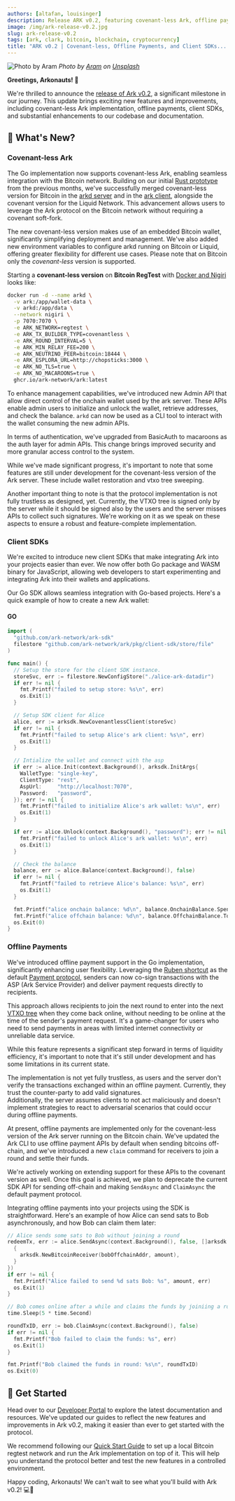 ```yaml
---
authors: [altafan, louisinger]
description: Release ARK v0.2, featuring covenant-less Ark, offline payments, client SDKs, and significant improvements to code and documentation.
image: /img/ark-release-v0.2.jpg
slug: ark-release-v0.2
tags: [ark, clark, bitcoin, blockchain, cryptocurrency]
title: "ARK v0.2 | Covenant-less, Offline Payments, and Client SDKs... Oh My!"
---
```

![Photo by Aram](/img/ark-release-v0.2.jpg)
_Photo by <a href="https://unsplash.com/@aramgrg?utm_content=creditCopyText&utm_medium=referral&utm_source=unsplash">Aram</a> on <a href="https://unsplash.com/photos/green-grass-field-near-mountain-under-blue-sky-during-daytime-udLhnd4OER4?utm_content=creditCopyText&utm_medium=referral&utm_source=unsplash">Unsplash</a>_
  
**Greetings, Arkonauts! 🚀**

We're thrilled to announce the [release of Ark v0.2](https://github.com/ark-network/ark/releases/tag/v0.2.0), a significant milestone in our journey. This update brings exciting new features and improvements, including covenant-less Ark implementation, offline payments, client SDKs, and substantial enhancements to our codebase and documentation.

<!-- truncate -->

## 🧐 What's New?

### Covenant-less Ark

The Go implementation now supports covenant-less Ark, enabling seamless integration with the Bitcoin network. Building on our initial [Rust prototype](https://github.com/ark-network/clArk) from the previous months, we've successfully merged covenant-less version for Bitcoin in the [arkd server](https://github.com/ark-network/ark/pull/214) and in the [ark client](https://github.com/ark-network/ark/pull/225), alongside the covenant version for the Liquid Network. This advancement allows users to leverage the Ark protocol on the Bitcoin network without requiring a covenant soft-fork.

The new covenant-less version makes use of an embedded Bitcoin wallet, significantly simplifying deployment and management. We've also added new environment variables to configure arkd running on Bitcoin or Liquid, offering greater flexibility for different use cases. Please note that on Bitcoin only the _covenant-less_ version is supported.

Starting a **covenant-less version** on **Bitcoin RegTest** with [Docker and Nigiri](/docs/quick-start/requirements) looks like:

```sh
docker run -d --name arkd \
  -v ark:/app/wallet-data \
  -v arkd:/app/data \
  --network nigiri \
  -p 7070:7070 \
  -e ARK_NETWORK=regtest \
  -e ARK_TX_BUILDER_TYPE=covenantless \
  -e ARK_ROUND_INTERVAL=5 \
  -e ARK_MIN_RELAY_FEE=200 \
  -e ARK_NEUTRINO_PEER=bitcoin:18444 \
  -e ARK_ESPLORA_URL=http://chopsticks:3000 \
  -e ARK_NO_TLS=true \
  -e ARK_NO_MACAROONS=true \
  ghcr.io/ark-network/ark:latest
```

To enhance management capabilities, we've introduced new Admin API that allow direct control of the onchain wallet used by the ark server.
These APIs enable admin users to initialize and unlock the wallet, retrieve addresses, and check the balance.
`arkd` can now be used as a CLI tool to interact with the wallet consuming the new admin APIs.

In terms of authentication, we've upgraded from BasicAuth to macaroons as the auth layer for admin APIs. This change brings improved security and more granular access control to the system.

While we've made significant progress, it's important to note that some features are still under development for the covenant-less version of the Ark server. These include wallet restoration and vtxo tree sweeping.

Another important thing to note is that the protocol implementation is not fully trustless as designed, yet.
Currently, the VTXO tree is signed only by the server while it should be signed also by the users and the server misses APIs to collect such signatures. We're working on it as we speak on these aspects to ensure a robust and feature-complete implementation.

### Client SDKs

We're excited to introduce new client SDKs that make integrating Ark into your projects easier than ever. We now offer both Go package and WASM binary for JavaScript, allowing web developers to start experimenting and integrating Ark into their wallets and applications.

Our Go SDK allows seamless integration with Go-based projects. Here's a quick example of how to create a new Ark wallet:

#### GO

```go
import (
  "github.com/ark-network/ark-sdk"
  filestore "github.com/ark-network/ark/pkg/client-sdk/store/file"
)

func main() {
  // Setup the store for the client SDK instance.
  storeSvc, err := filestore.NewConfigStore("./alice-ark-datadir")
  if err != nil {
    fmt.Printf("failed to setup store: %s\n", err)
    os.Exit(1)
  }

  // Setup SDK client for Alice
  alice, err := arksdk.NewCovenantlessClient(storeSvc)
  if err != nil {
    fmt.Printf("failed to setup Alice's ark client: %s\n", err)
    os.Exit(1)
  }

  // Intialize the wallet and connect with the asp
  if err := alice.Init(context.Background(), arksdk.InitArgs{
    WalletType: "single-key",
    ClientType: "rest",
    AspUrl:     "http://localhost:7070",
    Password:   "password",
  }); err != nil {
    fmt.Printf("failed to initialize Alice's ark wallet: %s\n", err)
    os.Exit(1)
  }

  if err := alice.Unlock(context.Background(), "password"); err != nil {
    fmt.Printf("failed to unlock Alice's ark wallet: %s\n", err)
    os.Exit(1)
  }

  // Check the balance
  balance, err := alice.Balance(context.Background(), false)
  if err != nil {
    fmt.Printf("failed to retrieve Alice's balance: %s\n", err)
    os.Exit(1)
  }

  fmt.Printf("alice onchain balance: %d\n", balance.OnchainBalance.SpendableAmount)
  fmt.Printf("alice offchain balance: %d\n", balance.OffchainBalance.Total)
  os.Exit(0)
}
```

### Offline Payments

We've introduced offline payment support in the Go implementation, significantly enhancing user flexibility. Leveraging the [Ruben shortcut](https://gist.github.com/RubenSomsen/a394beb1dea9e47e981216768e007454?permalink_comment_id=4633382#gistcomment-4633382) as the default [Payment protocol](/docs/learn/payments), senders can now co-sign transactions with the ASP (Ark Service Provider) and deliver payment requests directly to recipients.

This approach allows recipients to join the next round to enter into the next [VTXO tree](/docs/learn/concepts#vtxo-tree) when they come back online, without needing to be online at the time of the sender's payment request. It's a game-changer for users who need to send payments in areas with limited internet connectivity or unreliable data service.

While this feature represents a significant step forward in terms of liquidity efficiency, it's important to note that it's still under development and has some limitations in its current state.

The implementation is not yet fully trustless, as users and the server don't verify the transactions exchanged within an offline payment. Currently, they trust the counter-party to add valid signatures.  
Additionally, the server assumes clients to not act maliciously and doesn't implement strategies to react to adversarial scenarios that could occur during offline payments.

At present, offline payments are implemented only for the covenant-less version of the Ark server running on the Bitcoin chain. We've updated the Ark CLI to use offline payment APIs by default when sending bitcoins off-chain, and we've introduced a new `claim` command for receivers to join a round and settle their funds.

We're actively working on extending support for these APIs to the covenant version as well. Once this goal is achieved, we plan to deprecate the current SDK API for sending off-chain and making  `SendAsync` and `ClaimAsync` the default payment protocol.

Integrating offline payments into your projects using the SDK is straightforward. Here's an example of how Alice can send sats to Bob asynchronously, and how Bob can claim them later:

```go
// Alice sends some sats to Bob without joining a round
redeemTx, err := alice.SendAsync(context.Background(), false, []arksdk.Receiver{
  {
    arksdk.NewBitcoinReceiver(bobOffchainAddr, amount),
  }
})
if err != nil {
  fmt.Printf("Alice failed to send %d sats Bob: %s", amount, err)
  os.Exit(1)
}

// Bob comes online after a while and claims the funds by joiniing a round
time.Sleep(5 * time.Second)

roundTxID, err := bob.ClaimAsync(context.Background(), false)
if err != nil {
  fmt.Printf("Bob failed to claim the funds: %s", err)
  os.Exit(1)
}

fmt.Printf("Bob claimed the funds in round: %s\n", roundTxID)
os.Exit(0)
```

## 🚀 Get Started

Head over to our [Developer Portal](https://arkdev.info) to explore the latest documentation and resources. We've updated our guides to reflect the new features and improvements in Ark v0.2, making it easier than ever to get started with the protocol.

We recommend following our [Quick Start Guide](/docs/quick-start/overview) to set up a local Bitcoin regtest network and run the Ark implementation on top of it. This will help you understand the protocol better and test the new features in a controlled environment.

Happy coding, Arkonauts! We can't wait to see what you'll build with Ark v0.2! 💻🌟
